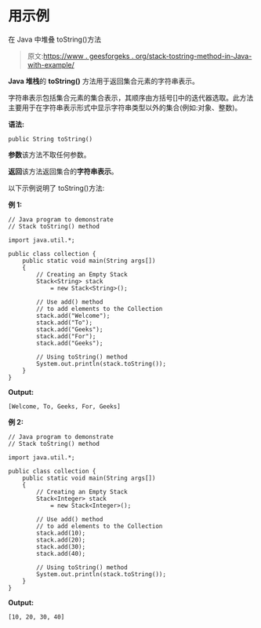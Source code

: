 # 用示例

在 Java 中堆叠 toString()方法

> 原文:[https://www . geesforgeks . org/stack-tostring-method-in-Java-with-example/](https://www.geeksforgeeks.org/stack-tostring-method-in-java-with-example/)

**Java 堆栈**的 **toString()** 方法用于返回集合元素的字符串表示。

字符串表示包括集合元素的集合表示，其顺序由方括号[]中的迭代器选取。此方法主要用于在字符串表示形式中显示字符串类型以外的集合(例如:对象、整数)。

**语法:**

```
public String toString()
```

**参数**该方法不取任何参数。

**返回**该方法返回集合的**字符串表示**。

以下示例说明了 toString()方法:

**例 1:**

```
// Java program to demonstrate
// Stack toString() method

import java.util.*;

public class collection {
    public static void main(String args[])
    {
        // Creating an Empty Stack
        Stack<String> stack
            = new Stack<String>();

        // Use add() method
        // to add elements to the Collection
        stack.add("Welcome");
        stack.add("To");
        stack.add("Geeks");
        stack.add("For");
        stack.add("Geeks");

        // Using toString() method
        System.out.println(stack.toString());
    }
}
```

**Output:**

```
[Welcome, To, Geeks, For, Geeks]

```

**例 2:**

```
// Java program to demonstrate
// Stack toString() method

import java.util.*;

public class collection {
    public static void main(String args[])
    {
        // Creating an Empty Stack
        Stack<Integer> stack
            = new Stack<Integer>();

        // Use add() method
        // to add elements to the Collection
        stack.add(10);
        stack.add(20);
        stack.add(30);
        stack.add(40);

        // Using toString() method
        System.out.println(stack.toString());
    }
}
```

**Output:**

```
[10, 20, 30, 40]

```